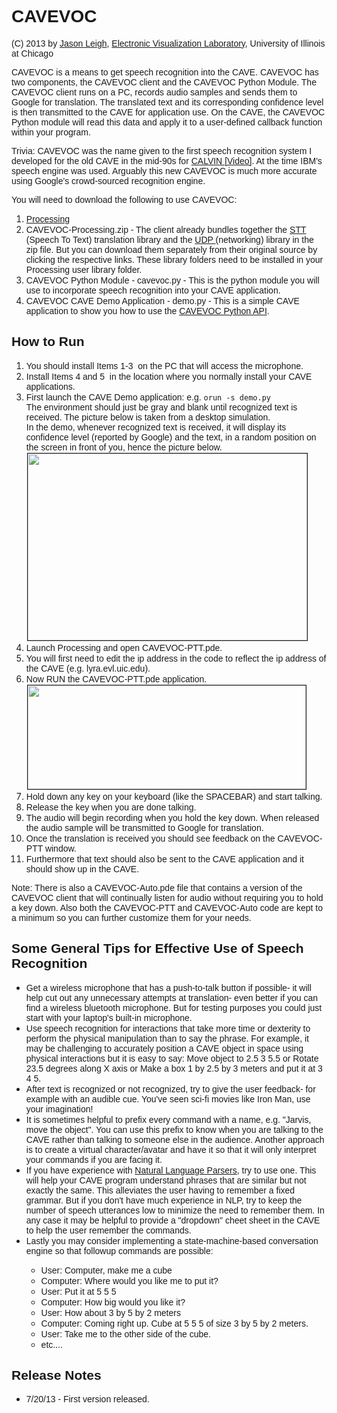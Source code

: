 <h1><font face="Helvetica, Arial, sans-serif">CAVEVOC</font></h1>
<font face="Helvetica, Arial, sans-serif"> (C) 2013 by <a
    href="http://jasonleigh.me">Jason Leigh</a>, <a
    href="http://www.evl.uic.edu">Electronic Visualization
    Laboratory</a>, University of Illinois at Chicago<br>
</font>
<p><font face="Helvetica, Arial, sans-serif">CAVEVOC is a means to
    get speech recognition into the CAVE. CAVEVOC has two
    components, the CAVEVOC client and the CAVEVOC Python Module.
    The CAVEVOC client runs on a PC, records audio samples and sends
    them to Google for translation. The translated text and its
    corresponding confidence level is then transmitted to the CAVE
    for application use. On the CAVE, the CAVEVOC Python module will
    read this data and apply it to a user-defined callback function
    within your program.<br>
  </font></p>
<p><font face="Helvetica, Arial, sans-serif">Trivia: CAVEVOC was the
    name given to the first speech recognition system I developed
    for the old CAVE in the mid-90s for <a
      href="http://dl.acm.org/citation.cfm?id=618360">CALVIN </a><a
      href="http://youtu.be/ZYY8JdFgCAc">[Video]</a>. At the time
    IBM's speech engine was used. Arguably this new CAVEVOC is much
    more accurate using Google's crowd-sourced recognition engine.<br>
  </font></p>
<p><font face="Helvetica, Arial, sans-serif">You will need to
    download the following to use CAVEVOC:<br>
  </font></p>
<ol>
  <li><font face="Helvetica, Arial, sans-serif"><a
        href="http://processing.org">Processing<br>
      </a></font></li>
  <li><font face="Helvetica, Arial, sans-serif">
        CAVEVOC-Processing.zip - The client already bundles together the <a
        href="http://stt.getflourish.com/">STT </a>(Speech To Text)
      translation library and the <a
        href="http://ubaa.net/shared/processing/udp/">UDP </a>(networking)
      library in the zip file. But you can download them separately
      from their original source by clicking the respective links.
      These library folders need to be installed in your Processing
      user library folder.<br>
    </font></li>
  <li><font face="Helvetica, Arial, sans-serif">CAVEVOC Python
      Module - cavevoc.py - This is the python module you will use
      to incorporate speech recognition into your CAVE application.<br>
    </font></li>
  <li><font face="Helvetica, Arial, sans-serif">CAVEVOC CAVE Demo
      Application - demo.py - This is a simple CAVE application to
      show you how to use the <a href="http://febret.github.io/omegalib/cavevoc/html/namespacecavevoc.html">CAVEVOC
        Python API</a>.<br>
    </font></li>
</ol>
<h2><font face="Helvetica, Arial, sans-serif">How to Run</font></h2>
<ol>
  <li><font face="Helvetica, Arial, sans-serif">You should install
      Items 1-3&nbsp; on the PC that will access the microphone.</font></li>
  <li><font face="Helvetica, Arial, sans-serif">Install Items 4 and
      5&nbsp; in the location where you normally install your CAVE
      applications.</font></li>
  <li><font face="Helvetica, Arial, sans-serif">First launch the
      CAVE Demo application: e.g. <code>orun -s demo.py</code><br>
      The environment should just be gray and blank until recognized
      text is received. The picture below is taken from a desktop
      simulation.<br>
      In the demo, whenever recognized text is received, it will
      display its confidence level (reported by Google) and the
      text, in a random position on the screen in front of you,
      hence the picture below.<br>
      <img alt="" src="http://febret.github.io/omegalib/cavevoc/cavevoc-cave.png" border="1" height="299"
        hspace="1" vspace="1" width="447"><br>
    </font></li>
  <li><font face="Helvetica, Arial, sans-serif">Launch Processing
      and open CAVEVOC-PTT.pde.</font></li>
  <li><font face="Helvetica, Arial, sans-serif">You will first need
      to edit the ip address in the code to reflect the ip address
      of the CAVE (e.g. lyra.evl.uic.edu).</font></li>
  <li><font face="Helvetica, Arial, sans-serif">Now RUN the
      CAVEVOC-PTT.pde application.<br>
      <img alt="" src="http://febret.github.io/omegalib/cavevoc/cavevoc-processing.png" border="1"
        height="166" hspace="1" vspace="1" width="445"><br>
    </font></li>
  <li><font face="Helvetica, Arial, sans-serif">Hold down any key on
      your keyboard (like the SPACEBAR) and start talking.</font></li>
  <li><font face="Helvetica, Arial, sans-serif">Release the key when
      you are done talking.</font></li>
  <li><font face="Helvetica, Arial, sans-serif">The audio will begin
      recording when you hold the key down. When released the audio
      sample will be transmitted to Google for translation.</font></li>
  <li><font face="Helvetica, Arial, sans-serif">Once the translation
      is received you should see feedback on the CAVEVOC-PTT window.</font></li>
  <li><font face="Helvetica, Arial, sans-serif">Furthermore that
      text should also be sent to the CAVE application and it should
      show up in the CAVE.</font></li>
</ol>
<p><font face="Helvetica, Arial, sans-serif">Note: There is also a
    CAVEVOC-Auto.pde file that contains a version of the CAVEVOC
    client that will continually listen for audio without requiring
    you to hold a key down. Also both the CAVEVOC-PTT and
    CAVEVOC-Auto code are kept to a minimum so you can further
    customize them for your needs.<br>
  </font></p>
<h2><font face="Helvetica, Arial, sans-serif">Some General Tips for
    Effective Use of Speech Recognition<br>
  </font></h2>
<ul>
  <li><font face="Helvetica, Arial, sans-serif">Get a wireless
      microphone that has a push-to-talk button if possible- it will
      help cut out any unnecessary attempts at translation- even
      better if you can find a wireless bluetooth microphone. But
      for testing purposes you could just start with your laptop's
      built-in microphone.</font></li>
  <li><font face="Helvetica, Arial, sans-serif">Use speech
      recognition for interactions that take more time or dexterity
      to perform the physical manipulation than to say the phrase.
      For example, it may be challenging to accurately position a
      CAVE object in space using physical interactions but it is
      easy to say: Move object to 2.5 3 5.5 or Rotate 23.5 degrees
      along X axis or Make a box 1 by 2.5 by 3 meters and put it at
      3 4 5.<br>
    </font></li>
  <li><font face="Helvetica, Arial, sans-serif">After text is
      recognized or not recognized, try to give the user feedback-
      for example with an audible cue. You've seen sci-fi movies
      like Iron Man, use your imagination!</font></li>
  <li><font face="Helvetica, Arial, sans-serif">It is sometimes
      helpful to prefix every command with a name, e.g. "Jarvis,
      move the object". You can use this prefix to know when you are
      talking to the CAVE rather than talking to someone else in the
      audience. Another approach is to create a virtual
      character/avatar and have it so that it will only interpret
      your commands if you are facing it.<br>
    </font></li>
  <li><font face="Helvetica, Arial, sans-serif">If you have
      experience with <a
        href="http://nlp.stanford.edu/software/lex-parser.shtml">Natural Language Parsers</a>, try to use one. This will help your
      CAVE program understand phrases that are similar but not
      exactly the same. This alleviates the user having to remember
      a fixed grammar. But if you don't have much experience in NLP,
      try to keep the number of speech utterances low to minimize
      the need to remember them. In any case it may be helpful to
      provide a "dropdown" cheet sheet in the CAVE to help the user
      remember the commands.</font></li>
  <li><font face="Helvetica, Arial, sans-serif">Lastly you may
      consider implementing a state-machine-based conversation
      engine so that followup commands are possible:</font></li>
  <ul>
    <li><font face="Helvetica, Arial, sans-serif">User: Computer,
        make me a cube</font></li>
    <li><font face="Helvetica, Arial, sans-serif">Computer: Where
        would you like me to put it?</font></li>
    <li><font face="Helvetica, Arial, sans-serif">User: Put it at 5
        5 5</font></li>
    <li><font face="Helvetica, Arial, sans-serif">Computer: How big
        would you like it?</font></li>
    <li><font face="Helvetica, Arial, sans-serif">User: How about 3
        by 5 by 2 meters</font></li>
    <li><font face="Helvetica, Arial, sans-serif">Computer: Coming
        right up. Cube at 5 5 5 of size 3 by 5 by 2 meters.</font></li>
    <li><font face="Helvetica, Arial, sans-serif">User: Take me to
        the other side of the cube.</font></li>
    <li><font face="Helvetica, Arial, sans-serif">etc....<br>
      </font></li>
  </ul>
</ul>
<h2><font face="Helvetica, Arial, sans-serif">Release Notes</font></h2>
<ul>
  <li><font face="Helvetica, Arial, sans-serif">7/20/13 - First
      version released.</font></li>
</ul>
<p><br>
</p>
